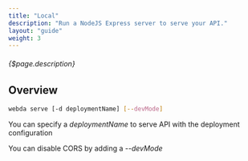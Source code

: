 ```yaml
---
title: "Local"
description: "Run a NodeJS Express server to serve your API."
layout: "guide"
weight: 3
---
```


###### {$page.description}

<article id="1">

## Overview


```bash
webda serve [-d deploymentName] [--devMode]
```

You can specify a *deploymentName* to serve API with the deployment configuration

You can disable CORS by adding a *--devMode*

</article>
